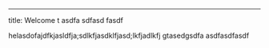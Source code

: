 ---
title: Welcome t asdfa sdfasd fasdf

helasdofajdfkjasldfja;sdlkfjasdklfjasd;lkfjadlkfj
gtasedgsdfa
asdfasdfasdf
